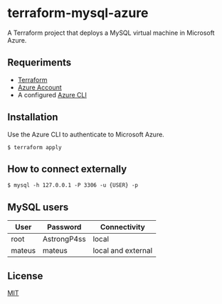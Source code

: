 # terraform-mysql-azure

A Terraform project that deploys a MySQL virtual machine in Microsoft Azure.

## Requeriments

- [Terraform](https://www.terraform.io/)
- [Azure Account](https://azure.microsoft.com/en-us/)
- A configured [Azure CLI](https://docs.microsoft.com/en-us/cli/azure/install-azure-cli)

## Installation

Use the Azure CLI to authenticate to Microsoft Azure.

    $ terraform apply
    
## How to connect externally

    $ mysql -h 127.0.0.1 -P 3306 -u {USER} -p 

## MySQL users

| User | Password | Connectivity |
|--|--|--|
| root| AstrongP4ss | local |
| mateus| mateus | local and external |

## License

[MIT](https://github.com/iammateus/terraform-mysql-azure/blob/main/LICENSE)
